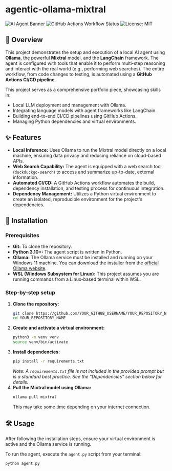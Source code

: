 # agentic-ollama-mixtral

![AI Agent Banner](https://img.shields.io/badge/AI%20Engineering-Portfolio%20Project-blue?style=for-the-badge&logo=github)
![GitHub Actions Workflow Status](https://img.shields.io/github/actions/workflow/status/YOUR_GITHUB_USERNAME/YOUR_REPOSITORY_NAME/ci-cd.yml?branch=main&label=CI/CD&style=for-the-badge)
![License: MIT](https://img.shields.io/github/license/YOUR_GITHUB_USERNAME/YOUR_REPOSITORY_NAME?style=for-the-badge)

## 📖 Overview

This project demonstrates the setup and execution of a local AI agent using **Ollama**, the powerful **Mixtral** model, and the **LangChain** framework. The agent is configured with tools that enable it to perform multi-step reasoning and interact with the real world (e.g., performing web searches). The entire workflow, from code changes to testing, is automated using a **GitHub Actions CI/CD pipeline**.

This project serves as a comprehensive portfolio piece, showcasing skills in:
*   Local LLM deployment and management with Ollama.
*   Integrating language models with agent frameworks like LangChain.
*   Building end-to-end CI/CD pipelines using GitHub Actions.
*   Managing Python dependencies and virtual environments.

## ✨ Features

*   **Local Inference:** Uses Ollama to run the Mixtral model directly on a local machine, ensuring data privacy and reducing reliance on cloud-based APIs.
*   **Web Search Capability:** The agent is equipped with a web search tool (`duckduckgo-search`) to access and summarize up-to-date, external information.
*   **Automated CI/CD:** A GitHub Actions workflow automates the build, dependency installation, and testing process for continuous integration.
*   **Dependency Management:** Utilizes a Python virtual environment to create an isolated, reproducible environment for the project's dependencies.

## 🚀 Installation

### Prerequisites

*   **Git:** To clone the repository.
*   **Python 3.10+:** The agent script is written in Python.
*   **Ollama:** The Ollama service must be installed and running on your Windows 11 machine. You can download the installer from the [official Ollama website](https://ollama.com/).
*   **WSL (Windows Subsystem for Linux):** This project assumes you are running commands from a Linux-based terminal within WSL.

### Step-by-step setup

1.  **Clone the repository:**
    ```sh
    git clone https://github.com/YOUR_GITHUB_USERNAME/YOUR_REPOSITORY_NAME.git
    cd YOUR_REPOSITORY_NAME
    ```
2.  **Create and activate a virtual environment:**
    ```sh
    python3 -m venv venv
    source venv/bin/activate
    ```
3.  **Install dependencies:**
    ```sh
    pip install -r requirements.txt
    ```
    *Note: A `requirements.txt` file is not included in the provided prompt but is a standard best practice. See the "Dependencies" section below for details.*
4.  **Pull the Mixtral model using Ollama:**
    ```sh
    ollama pull mixtral
    ```
    This may take some time depending on your internet connection.

## 🛠️ Usage

After following the installation steps, ensure your virtual environment is active and the Ollama service is running.

To run the agent, execute the `agent.py` script from your terminal:
```sh
python agent.py
